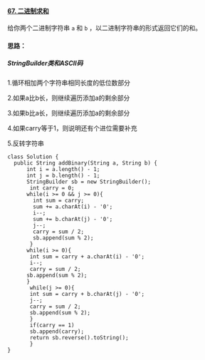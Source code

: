 #### [67. 二进制求和](https://leetcode.cn/problems/add-binary/)

给你两个二进制字符串 `a` 和 `b` ，以二进制字符串的形式返回它们的和。

#### 思路：

##### StringBuilder类和ASCII码

1.循环相加两个字符串相同长度的低位数部分

2.如果a比b长，则继续遍历添加a的剩余部分

3.如果b比a长，则继续遍历添加a的剩余部分

4.如果carry等于1，则说明还有个进位需要补充

5.反转字符串

```
class Solution {
  public String addBinary(String a, String b) {
      int i = a.length() - 1;
      int j = b.length() - 1;
      StringBuilder sb = new StringBuilder();
       int carry = 0;
      while(i >= 0 && j >= 0){
        int sum = carry; 
        sum += a.charAt(i) - '0';
        i--;
        sum += b.charAt(j) - '0';
        j--;
        carry = sum / 2;
        sb.append(sum % 2);
       } 
      while(i >= 0){
       int sum = carry + a.charAt(i) - '0';
       i--;
       carry = sum / 2;
      sb.append(sum % 2);
      }
       while(j >= 0){
       int sum = carry + b.charAt(j) - '0';
       j--; 
       carry = sum / 2;
       sb.append(sum % 2);
       }
       if(carry == 1)
       sb.append(carry);
       return sb.reverse().toString();
       }
}
```

